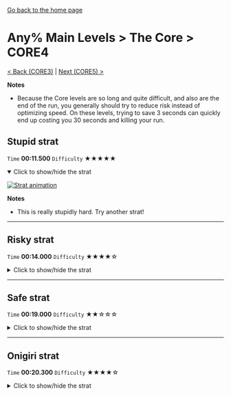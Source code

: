 [Go back to the home page](https://github.com/Doublevil/scbspeedrun)

# Any% Main Levels > The Core > CORE4

[< Back (CORE3)](https://github.com/Doublevil/scbspeedrun/blob/main/levels/any_ml/CORE/CORE3.md) | [Next (CORE5) >](https://github.com/Doublevil/scbspeedrun/blob/main/levels/any_ml/CORE/CORE5.md)

**Notes**
- Because the Core levels are so long and quite difficult, and also are the end of the run, you generally should try to reduce risk instead of optimizing speed. On these levels, trying to save 3 seconds can quickly end up costing you 30 seconds and killing your run.

## Stupid strat

`Time` **00:11.500** `Difficulty` ★★★★★
<details open>
  <summary>Click to show/hide the strat</summary>

  [![Strat animation](https://github.com/Doublevil/scbspeedrun/blob/main/media/levels/CORE/CORE4_StupidStrat.webp)](https://github.com/Doublevil/scbspeedrun/blob/main/media/levels/CORE/CORE4_StupidStrat.mp4?raw=true)

  **Notes**
  - This is really stupidly hard. Try another strat!
</details>

---
## Risky strat

`Time` **00:14.000** `Difficulty` ★★★★☆
<details>
  <summary>Click to show/hide the strat</summary>

  [![Strat animation](https://github.com/Doublevil/scbspeedrun/blob/main/media/levels/CORE/CORE4_RiskyStrat.webp)](https://github.com/Doublevil/scbspeedrun/blob/main/media/levels/CORE/CORE4_RiskyStrat.mp4?raw=true)

  **Notes**
  - The first section is pretty hard. It is definitely possible to get consistent at it with training.
  - The voltage at the end is safe. You can incorporate it into a safer strat.
</details>

---
## Safe strat

`Time` **00:19.000** `Difficulty` ★★☆☆☆
<details>
  <summary>Click to show/hide the strat</summary>

  [![Strat animation](https://github.com/Doublevil/scbspeedrun/blob/main/media/levels/CORE/CORE4_SafeStrat.webp)](https://github.com/Doublevil/scbspeedrun/blob/main/media/levels/CORE/CORE4_SafeStrat.mp4?raw=true)
</details>

---
## Onigiri strat

`Time` **00:20.300** `Difficulty` ★★★★☆
<details>
  <summary>Click to show/hide the strat</summary>

  [![Strat animation](https://github.com/Doublevil/scbspeedrun/blob/main/media/levels/CORE/CORE4_OnigiriStrat.webp)](https://github.com/Doublevil/scbspeedrun/blob/main/media/levels/CORE/CORE4_OnigiriStrat.mp4?raw=true)
</details>
